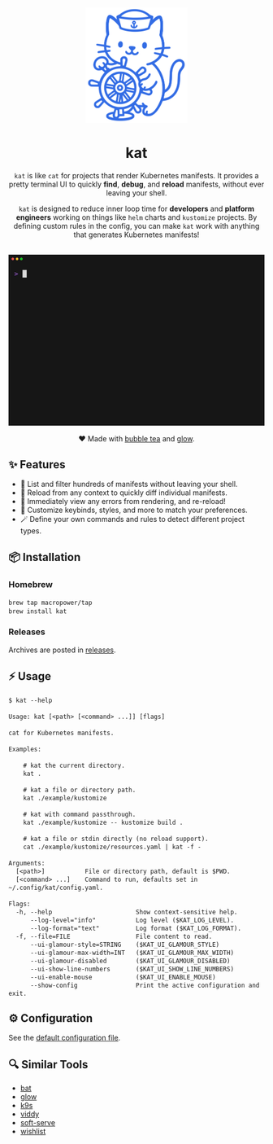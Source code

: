 <p align="center">
  <a href="#"><img src="docs/assets/logo.svg" width="200px"></a>
  <h1 align="center">kat</h1>
</p>

<p align="center">
  <code>kat</code> is like <code>cat</code> for projects that render Kubernetes manifests. It provides a pretty terminal UI to quickly <b>find</b>, <b>debug</b>, and <b>reload</b> manifests, without ever leaving your shell.
</p>

<p align="center">
  <code>kat</code> is designed to reduce inner loop time for <b>developers</b> and <b>platform engineers</b> working on things like <code>helm</code> charts and <code>kustomize</code> projects. By defining custom rules in the config, you can make <code>kat</code> work with anything that generates Kubernetes manifests!
</p>

<p align="center">
  <br>
  <img src="./docs/assets/demo.gif">
</p>

<p align="center">
  ❤️ Made with <a href="https://github.com/charmbracelet/bubbletea">bubble tea</a> and <a href="https://github.com/charmbracelet/glow">glow</a>.
</p>

## ✨ Features

- 🚀 List and filter hundreds of manifests without leaving your shell.
- 🔄 Reload from any context to quickly diff individual manifests.
- 🐛 Immediately view any errors from rendering, and re-reload!
- 🎨 Customize keybinds, styles, and more to match your preferences.
- 🪄 Define your own commands and rules to detect different project types.

## 📦 Installation

### Homebrew

```sh
brew tap macropower/tap
brew install kat
```

### Releases

Archives are posted in [releases](https://github.com/MacroPower/kat/releases).

## ⚡️ Usage

```console
$ kat --help

Usage: kat [<path> [<command> ...]] [flags]

cat for Kubernetes manifests.

Examples:

    # kat the current directory.
    kat .

    # kat a file or directory path.
    kat ./example/kustomize

    # kat with command passthrough.
    kat ./example/kustomize -- kustomize build .

    # kat a file or stdin directly (no reload support).
    cat ./example/kustomize/resources.yaml | kat -f -

Arguments:
  [<path>]           File or directory path, default is $PWD.
  [<command> ...]    Command to run, defaults set in ~/.config/kat/config.yaml.

Flags:
  -h, --help                       Show context-sensitive help.
      --log-level="info"           Log level ($KAT_LOG_LEVEL).
      --log-format="text"          Log format ($KAT_LOG_FORMAT).
  -f, --file=FILE                  File content to read.
      --ui-glamour-style=STRING    ($KAT_UI_GLAMOUR_STYLE)
      --ui-glamour-max-width=INT   ($KAT_UI_GLAMOUR_MAX_WIDTH)
      --ui-glamour-disabled        ($KAT_UI_GLAMOUR_DISABLED)
      --ui-show-line-numbers       ($KAT_UI_SHOW_LINE_NUMBERS)
      --ui-enable-mouse            ($KAT_UI_ENABLE_MOUSE)
      --show-config                Print the active configuration and exit.
```

## ⚙️ Configuration

See the [default configuration file](example/config.yaml).

## 🔍️ Similar Tools

- [bat](https://github.com/sharkdp/bat)
- [glow](https://github.com/charmbracelet/glow)
- [k9s](https://github.com/derailed/k9s)
- [viddy](https://github.com/sachaos/viddy)
- [soft-serve](https://github.com/charmbracelet/soft-serve)
- [wishlist](https://github.com/charmbracelet/wishlist)
